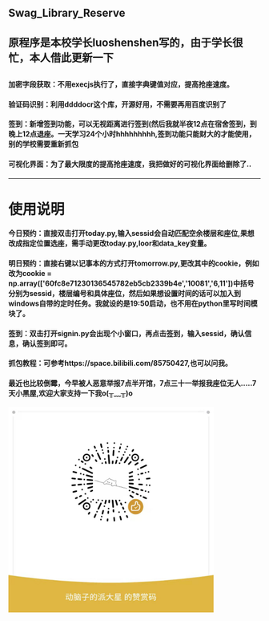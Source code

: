 ## Swag_Library_Reserve
<h2>原程序是本校学长luoshenshen写的，由于学长很忙，本人借此更新一下<h2>
<h4>加密字段获取：不用execjs执行了，直接字典键值对应，提高抢座速度。<h4>
<h4>验证码识别：利用ddddocr这个库，开源好用，不需要再用百度识别了</h4>
<h4>签到：新增签到功能，可以无视距离进行签到(然后我就半夜12点在宿舍签到，到晚上12点退座。一天学习24个小时hhhhhhhhh,签到功能只能财大的才能使用，别的学校需要重新抓包<h4>
<h4>可视化界面：为了最大限度的提高抢座速度，我把做好的可视化界面给删除了..</h4>
<hr>
<h1>使用说明</1>
<h4>今日预约：直接双击打开today.py,输入sessid会自动匹配空余楼层和座位,果想改成指定位置选座，需手动更改today.py,loor和data_key变量。</h4>
<h4>明日预约：直接右键以记事本的方式打开tomorrow.py,更改其中的cookie，例如改为cookie = np.array(['60fc8e71230136545782eb5cb2339b4e','10081','6,11'])中括号分别为sessid，楼层编号和具体座位，然后如果想设置时间的话可以加入到windows自带的定时任务。我就设的是19:50启动，也不用在python里写时间模块了。</h4>
<h4>签到：双击打开signin.py会出现个小窗口，再点击签到，输入sessid，确认信息，确认签到即可。</h4>
<h4>抓包教程：可参考https://space.bilibili.com/85750427,也可以问我。</h4>
<h4>最近也比较倒霉，今早被人恶意举报7点半开馆，7点三十一举报我座位无人.....7天小黑屋,欢迎大家支持一下我o(╥﹏╥)o</h4>
<img src="微信图片_20220330143543.jpg" width="410" height="410"></img>
